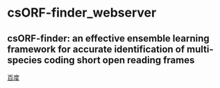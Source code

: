 # csORF-finder_webserver
## csORF-finder: an effective ensemble learning framework for accurate identification of multi-species coding short open reading frames
[百度](http://baidu.com)
